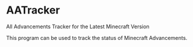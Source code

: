 # AATracker
All Advancements Tracker for the Latest Minecraft Version

This program can be used to track the status of Minecraft Advancements.
